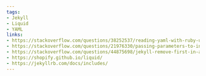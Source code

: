 ```yaml
---
tags:
- Jekyll
- Liquid
- YAML
links:
- https://stackoverflow.com/questions/38252537/reading-yaml-with-ruby-unexpected-return-type
- https://stackoverflow.com/questions/21976330/passing-parameters-to-inclusion-in-liquid-templates
- https://stackoverflow.com/questions/44875698/jekyll-remove-first-in-array
- https://shopify.github.io/liquid/
- https://jekyllrb.com/docs/includes/
---
```

